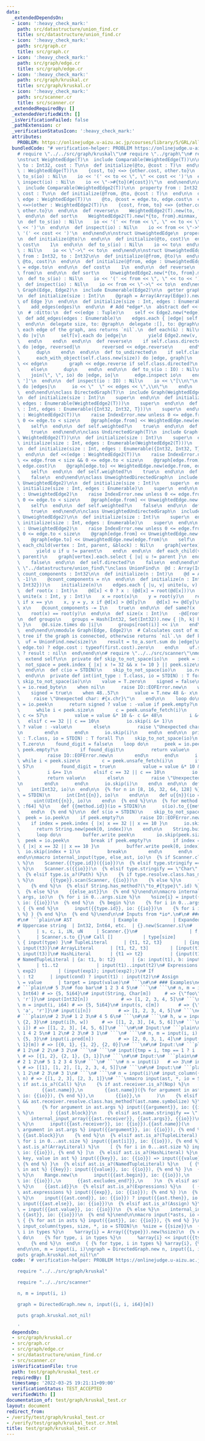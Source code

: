 ```yaml
---
data:
  _extendedDependsOn:
  - icon: ':heavy_check_mark:'
    path: src/datastructure/union_find.cr
    title: src/datastructure/union_find.cr
  - icon: ':heavy_check_mark:'
    path: src/graph.cr
    title: src/graph.cr
  - icon: ':heavy_check_mark:'
    path: src/graph/edge.cr
    title: src/graph/edge.cr
  - icon: ':heavy_check_mark:'
    path: src/graph/kruskal.cr
    title: src/graph/kruskal.cr
  - icon: ':heavy_check_mark:'
    path: src/scanner.cr
    title: src/scanner.cr
  _extendedRequiredBy: []
  _extendedVerifiedWith: []
  _isVerificationFailed: false
  _pathExtension: cr
  _verificationStatusIcon: ':heavy_check_mark:'
  attributes:
    PROBLEM: https://onlinejudge.u-aizu.ac.jp/courses/library/5/GRL/all/GRL_2_A
  bundledCode: "# verification-helper: PROBLEM https://onlinejudge.u-aizu.ac.jp/courses/library/5/GRL/all/GRL_2_A\n\
    # require \"../../src/graph/kruskal\"\n# require \"../graph\"\n# require \"./graph/edge\"\
    \nstruct WeightedEdge(T)\n  include Comparable(WeightedEdge(T))\n\n  property\
    \ to : Int32, cost : T\n\n  def initialize(@to, @cost : T)\n  end\n\n  def <=>(other\
    \ : WeightedEdge(T))\n    {cost, to} <=> {other.cost, other.to}\n  end\n\n  def\
    \ to_s(io) : Nil\n    io << '(' << to << \", \" << cost << ')'\n  end\n\n  def\
    \ inspect(io) : Nil\n    io << \"->#{to}(#{cost})\"\n  end\nend\n\nstruct WeightedEdge2(T)\n\
    \  include Comparable(WeightedEdge2(T))\n\n  property from : Int32, to : Int32,\
    \ cost : T\n\n  def initialize(@from, @to, @cost : T)\n  end\n\n  def initialize(@from,\
    \ edge : WeightedEdge(T))\n    @to, @cost = edge.to, edge.cost\n  end\n\n  def\
    \ <=>(other : WeightedEdge2(T))\n    {cost, from, to} <=> {other.cost, other.from,\
    \ other.to}\n  end\n\n  def reverse\n    WeightedEdge2(T).new(to, from, cost)\n\
    \  end\n\n  def sort\n    WeightedEdge2(T).new(*{to, from}.minmax, cost)\n  end\n\
    \n  def to_s(io) : Nil\n    io << '(' << from << \", \" << to << \", \" << cost\
    \ << ')'\n  end\n\n  def inspect(io) : Nil\n    io << from << \"->\" << to <<\
    \ '(' << cost << ')'\n  end\nend\n\nstruct UnweightedEdge\n  property to : Int32\n\
    \n  def initialize(@to)\n  end\n\n  def initialize(@to, cost)\n  end\n\n  def\
    \ cost\n    1\n  end\n\n  def to_s(io) : Nil\n    io << to\n  end\n\n  def inspect(io)\
    \ : Nil\n    io << \"->\" << to\n  end\nend\n\nstruct UnweightedEdge2\n  property\
    \ from : Int32, to : Int32\n\n  def initialize(@from, @to)\n  end\n\n  def initialize(@from,\
    \ @to, cost)\n  end\n\n  def initialize(@from, edge : UnweightedEdge)\n    @to\
    \ = edge.to\n  end\n\n  def cost\n    1\n  end\n\n  def reverse\n    UnweightedEdge2.new(to,\
    \ from)\n  end\n\n  def sort\n    UnweightedEdge2.new(*{to, from}.minmax)\n  end\n\
    \n  def to_s(io) : Nil\n    io << '(' << from << \", \" << to << ')'\n  end\n\n\
    \  def inspect(io) : Nil\n    io << from << \"->\" << to\n  end\nend\n\nmodule\
    \ Graph(Edge, Edge2)\n  include Enumerable(Edge2)\n\n  getter graph : Array(Array(Edge))\n\
    \n  def initialize(size : Int)\n    @graph = Array(Array(Edge)).new(size) { []\
    \ of Edge }\n  end\n\n  def initialize(size : Int, edges : Enumerable)\n    initialize(size)\n\
    \    add_edges(edges)\n  end\n\n  # Add *edge*.\n  abstract def <<(edge : Edge2)\n\
    \n  # :ditto:\n  def <<(edge : Tuple)\n    self << Edge2.new(*edge)\n  end\n\n\
    \  def add_edges(edges : Enumerable)\n    edges.each { |edge| self << edge }\n\
    \  end\n\n  delegate size, to: @graph\n  delegate :[], to: @graph\n\n  # Yields\
    \ each edge of the graph, ans returns `nil`.\n  def each(&) : Nil\n    (0...size).each\
    \ do |v|\n      self[v].each do |edge|\n        yield Edge2.new(v, edge)\n   \
    \   end\n    end\n  end\n\n  def reverse\n    if self.class.directed?\n      each_with_object(self.class.new(size))\
    \ do |edge, reversed|\n        reversed << edge.reverse\n      end\n    else\n\
    \      dup\n    end\n  end\n\n  def to_undirected\n    if self.class.directed?\n\
    \      each_with_object(self.class.new(size)) do |edge, graph|\n        graph\
    \ << edge\n        graph << edge.reverse if self.class.directed?\n      end\n\
    \    else\n      dup\n    end\n  end\n\n  def to_s(io : IO) : Nil\n    io << '['\n\
    \    join(\", \", io) do |edge, io|\n      edge.inspect io\n    end\n    io <<\
    \ ']'\n  end\n\n  def inspect(io : IO) : Nil\n    io << \"[\\n\"\n    graph.each\
    \ do |edges|\n      io << \"  \" << edges << \",\\n\"\n    end\n    io << ']'\n\
    \  end\nend\n\nclass DirectedGraph(T)\n  include Graph(WeightedEdge(T), WeightedEdge2(T))\n\
    \n  def initialize(size : Int)\n    super\n  end\n\n  def initialize(size : Int,\
    \ edges : Enumerable(WeightedEdge2(T)))\n    super\n  end\n\n  def initialize(size\
    \ : Int, edges : Enumerable({Int32, Int32, T}))\n    super\n  end\n\n  def <<(edge\
    \ : WeightedEdge2(T))\n    raise IndexError.new unless 0 <= edge.from < size &&\
    \ 0 <= edge.to < size\n    @graph[edge.from] << WeightedEdge.new(edge.to, edge.cost)\n\
    \    self\n  end\n\n  def self.weighted?\n    true\n  end\n\n  def self.directed?\n\
    \    true\n  end\nend\n\nclass UndirectedGraph(T)\n  include Graph(WeightedEdge(T),\
    \ WeightedEdge2(T))\n\n  def initialize(size : Int)\n    super\n  end\n\n  def\
    \ initialize(size : Int, edges : Enumerable(WeightedEdge2(T)))\n    super\n  end\n\
    \n  def initialize(size : Int, edges : Enumerable({Int32, Int32, T}))\n    super\n\
    \  end\n\n  def <<(edge : WeightedEdge2(T))\n    raise IndexError.new unless 0\
    \ <= edge.from < size && 0 <= edge.to < size\n    @graph[edge.from] << WeightedEdge.new(edge.to,\
    \ edge.cost)\n    @graph[edge.to] << WeightedEdge.new(edge.from, edge.cost)\n\
    \    self\n  end\n\n  def self.weighted?\n    true\n  end\n\n  def self.directed?\n\
    \    false\n  end\nend\n\nclass UnweightedDirectedGraph\n  include Graph(UnweightedEdge,\
    \ UnweightedEdge2)\n\n  def initialize(size : Int)\n    super\n  end\n\n  def\
    \ initialize(size : Int, edges : Enumerable)\n    super\n  end\n\n  def <<(edge\
    \ : UnweightedEdge2)\n    raise IndexError.new unless 0 <= edge.from < size &&\
    \ 0 <= edge.to < size\n    @graph[edge.from] << UnweightedEdge.new(edge.to)\n\
    \    self\n  end\n\n  def self.weighted?\n    false\n  end\n\n  def self.directed?\n\
    \    true\n  end\nend\n\nclass UnweightedUndirectedGraph\n  include Graph(UnweightedEdge,\
    \ UnweightedEdge2)\n\n  def initialize(size : Int)\n    super\n  end\n\n  def\
    \ initialize(size : Int, edges : Enumerable)\n    super\n  end\n\n  def <<(edge\
    \ : UnweightedEdge2)\n    raise IndexError.new unless 0 <= edge.from < size &&\
    \ 0 <= edge.to < size\n    @graph[edge.from] << UnweightedEdge.new(edge.to)\n\
    \    @graph[edge.to] << UnweightedEdge.new(edge.from)\n    self\n  end\n\n  def\
    \ each_child(vertex : Int, parent, &block) : Nil\n    graph[vertex].each do |u|\n\
    \      yield u if u != parent\n    end\n  end\n\n  def each_child(vertex : Int,\
    \ parent)\n    graph[vertex].each.select { |u| u != parent }\n  end\n\n  def self.weighted?\n\
    \    false\n  end\n\n  def self.directed?\n    false\n  end\nend\n\n# require\
    \ \"../datastructure/union_find\"\nclass UnionFind\n  @d : Array(Int32)\n  getter\
    \ count_components : Int32\n\n  def initialize(n : Int)\n    @d = Array.new(n,\
    \ -1)\n    @count_components = n\n  end\n\n  def initialize(n : Int, edges : Enumerable({Int32,\
    \ Int32}))\n    initialize(n)\n    edges.each { |u, v| unite(u, v) }\n  end\n\n\
    \  def root(x : Int)\n    @d[x] < 0 ? x : (@d[x] = root(@d[x]))\n  end\n\n  def\
    \ unite(x : Int, y : Int)\n    x = root(x)\n    y = root(y)\n    return false\
    \ if x == y\n    x, y = y, x if @d[x] > @d[y]\n    @d[x] += @d[y]\n    @d[y] =\
    \ x\n    @count_components -= 1\n    true\n  end\n\n  def same?(x : Int, y : Int)\n\
    \    root(x) == root(y)\n  end\n\n  def size(x : Int)\n    -@d[root(x)]\n  end\n\
    \n  def groups\n    groups = Hash(Int32, Set(Int32)).new { |h, k| h[k] = Set(Int32).new\
    \ }\n    @d.size.times do |i|\n      groups[root(i)] << i\n    end\n    groups.values.to_set\n\
    \  end\nend\n\nmodule Graph(Edge, Edge2)\n  # Calculates cost of minimum spanning\
    \ tree if the graph is connected, otherwise returns `nil`.\n  def kruskal\n  \
    \  uf = UnionFind.new(size)\n    result = to_a.sort.sum do |edge|\n      uf.unite(edge.from,\
    \ edge.to) ? edge.cost : typeof(first.cost).zero\n    end\n    uf.size(0) == size\
    \ ? result : nil\n  end\nend\n\n# require \"../../src/scanner\"\nmodule Scanner\n\
    \  extend self\n\n  private def skip_to_not_space(io)\n    peek = io.peek\n  \
    \  not_space = peek.index { |x| x != 32 && x != 10 } || peek.size\n    io.skip(not_space)\n\
    \  end\n\n  def c(io = STDIN)\n    skip_to_not_space(io)\n    io.read_char.not_nil!\n\
    \  end\n\n  private def int(int_type : T.class, io = STDIN) : T forall T\n   \
    \ skip_to_not_space(io)\n\n    value = T.zero\n    signed = false\n    case x\
    \ = io.read_byte\n    when nil\n      raise IO::EOFError.new\n    when 45\n  \
    \    signed = true\n    when 48..57\n      value = T.new 48 &- x\n    else\n \
    \     raise \"Unexpected char: #{x.chr}\"\n    end\n\n    loop do\n      peek\
    \ = io.peek\n      return signed ? value : -value if peek.empty?\n      i = 0\n\
    \      while i < peek.size\n        c = peek.unsafe_fetch(i)\n        if 48 <=\
    \ c <= 57\n          value = value &* 10 &- c &+ 48\n          i &+= 1\n     \
    \   elsif c == 32 || c == 10\n          io.skip(i &+ 1)\n          return signed\
    \ ? value : -value\n        else\n          raise \"Unexpected char: #{c.chr}\"\
    \n        end\n      end\n      io.skip(i)\n    end\n  end\n\n  private def uint(uint_type\
    \ : T.class, io = STDIN) : T forall T\n    skip_to_not_space(io)\n    value =\
    \ T.zero\n    found_digit = false\n    loop do\n      peek = io.peek\n      if\
    \ peek.empty?\n        if found_digit\n          return value\n        else\n\
    \          raise IO::EOFError.new\n        end\n      end\n      i = 0\n     \
    \ while i < peek.size\n        c = peek.unsafe_fetch(i)\n        if 48 <= c <=\
    \ 57\n          found_digit = true\n          value = value &* 10 &+ c &- 48\n\
    \          i &+= 1\n        elsif c == 32 || c == 10\n          io.skip(i &+ 1)\n\
    \          return value\n        else\n          raise \"Unexpected char: #{c.chr}\"\
    \n        end\n      end\n      io.skip(i)\n    end\n  end\n\n  def i(io = STDIN)\n\
    \    int(Int32, io)\n  end\n\n  {% for n in [8, 16, 32, 64, 128] %}\n    def i{{n}}(io\
    \ = STDIN)\n      int(Int{{n}}, io)\n    end\n\n    def u{{n}}(io = STDIN)\n \
    \     uint(UInt{{n}}, io)\n    end\n  {% end %}\n\n  {% for method in [:f, :f32,\
    \ :f64] %}\n    def {{method.id}}(io = STDIN)\n      s(io).to_{{method.id}}\n\
    \    end\n  {% end %}\n\n  def s(io = STDIN)\n    skip_to_not_space(io)\n\n  \
    \  peek = io.peek\n    if peek.empty?\n      raise IO::EOFError.new\n    end\n\
    \    if index = peek.index { |x| x == 32 || x == 10 }\n      io.skip(index + 1)\n\
    \      return String.new(peek[0, index])\n    end\n\n    String.build do |buffer|\n\
    \      loop do\n        buffer.write peek\n        io.skip(peek.size)\n      \
    \  peek = io.peek\n        break if peek.empty?\n        if index = peek.index\
    \ { |x| x == 32 || x == 10 }\n          buffer.write peek[0, index]\n        \
    \  io.skip(index + 1)\n          break\n        end\n      end\n    end\n  end\n\
    end\n\nmacro internal_input(type, else_ast, io)\n  {% if Scanner.class.has_method?(type.id)\
    \ %}\n    Scanner.{{type.id}}({{io}})\n  {% elsif type.stringify == \"String\"\
    \ %}\n    Scanner.s({{io}})\n  {% elsif type.stringify == \"Char\" %}\n    Scanner.c({{io}})\n\
    \  {% elsif type.is_a?(Path) %}\n    {% if type.resolve.class.has_method?(:scan)\
    \ %}\n      {{type}}.scan(Scanner, {{io}})\n    {% else %}\n      {{type}}.new(Scanner.s({{io}}))\n\
    \    {% end %}\n  {% elsif String.has_method?(\"to_#{type}\".id) %}\n    Scanner.s({{io}}).to_{{type.id}}\n\
    \  {% else %}\n    {{else_ast}}\n  {% end %}\nend\n\nmacro internal_input_array(type,\
    \ args, io)\n  {% for i in 0...args.size %}\n    %size{i} = input({{args[i]}},\
    \ io: {{io}})\n  {% end %}\n  {% begin %}\n    {% for i in 0...args.size %} Array.new(%size{i})\
    \ { {% end %}\n      input({{type.id}}, io: {{io}})\n    {% for i in 0...args.size\
    \ %} } {% end %}\n  {% end %}\nend\n\n# Inputs from *io*.\n#\n# ### Specifications\n\
    #\n# ```plain\n# AST               | Example             | Expanded code\n# ------------------+---------------------+---------------------------------------\n\
    # Uppercase string  | Int32, Int64, etc.  | {}.new(Scanner.s)\n#             \
    \      | s, c, i, iN, uN     | Scanner.{}\n#                   | f, big_i, etc.\
    \      | Scanner.s.to_{}\n# Call []           | type[size]          | Array.new(input(size))\
    \ { input(type) }\n# TupleLiteral      | {t1, t2, t3}        | {input(t1), input(t2),\
    \ input(t3)}\n# ArrayLiteral      | [t1, t2, t3]        | [input(t1), input(t2),\
    \ input(t3)]\n# HashLiteral       | {t1 => t2}          | {input(t1) => input(t2)}\n\
    # NamedTupleLiteral | {a: t1, b: t2}      | {a: input(t1), b: input(t2)}\n# RangeLiteral\
    \      | t1..t2              | input(t1)..input(t2)\n# Expressions       | (exp1;\
    \ exp2)        | (input(exp1); input(exp2);)\n# If                | cond ? t1\
    \ : t2      | input(cond) ? input(t1) : input(t2)\n# Assign            | target\
    \ = value      | target = input(value)\n# ```\n#\n# ### Examples\n#\n# Input:\n\
    # ```plain\n# 5 3\n# foo bar\n# 1 2 3 4 5\n# ```\n# ```\n# n, m = input(Int32,\
    \ Int64) # => {5, 5i64}\n# input(String, Char[m])     # => {\"foo\", ['b', 'a',\
    \ 'r']}\n# input(Int32[n])            # => [1, 2, 3, 4, 5]\n# ```\n# ```\n# n,\
    \ m = input(i, i64) # => {5, 5i64}\n# input(s, c[m])       # => {\"foo\", ['b',\
    \ 'a', 'r']}\n# input(i[n])          # => [1, 2, 3, 4, 5]\n# ```\n#\n# Input:\n\
    # ```plain\n# 2 3\n# 1 2 3\n# 4 5 6\n# ```\n#\n# ```\n# h, w = input(i, i) # =>\
    \ {2, 3}\n# input(i[h, w])     # => [[1, 2, 3], [4, 5, 6]]\n# ```\n# ```\n# input(i[i,\
    \ i]) # => [[1, 2, 3], [4, 5, 6]]\n# ```\n#\n# Input:\n# ```plain\n# 5 3\n# 3\
    \ 1 4 2 5\n# 1 2\n# 2 3\n# 3 1\n# ```\n# ```\n# n, m = input(i, i)       # =>\
    \ {5, 3}\n# input(i.pred[n])         # => [2, 0, 3, 1, 4]\n# input({i - 1, i -\
    \ 1}[m]) # => [{0, 1}, {1, 2}, {2, 0}]\n# ```\n#\n# Input:\n# ```plain\n# 3\n\
    # 1 2\n# 2 2\n# 3 2\n# ```\n# ```\n# input({tmp = i, tmp == 1 ? i : i.pred}[i])\
    \ # => [{1, 2}, {2, 1}, {3, 1}]\n# ```\n#\n# Input:\n# ```plain\n# 3\n# 1 1\n\
    # 2 1 2\n# 5 1 2 3 4 5\n# ```\n# ```\n# n = input(i)   # => 3\n# input(i[i][n])\
    \ # => [[1], [1, 2], [1, 2, 3, 4, 5]]\n# ```\n#\n# Input:\n# ```plain\n# 3\n#\
    \ 1 2\n# 2 3\n# 3 1\n# ```\n# ```\n# n = input(i)\n# input_column({Int32, Int32},\
    \ n) # => {[1, 2, 3], [2, 3, 1]}\n# ```\nmacro input(ast, *, io = STDIN)\n  {%\
    \ if ast.is_a?(Call) %}\n    {% if ast.receiver.is_a?(Nop) %}\n      internal_input(\n\
    \        {{ast.name}},\n        {{ast.name}}({% for argument in ast.args %} input({{argument}},\
    \ io: {{io}}), {% end %}),\n        {{io}},\n      )\n    {% elsif ast.receiver.is_a?(Path)\
    \ && ast.receiver.resolve.class.has_method?(ast.name.symbolize) %}\n      {{ast.receiver}}.{{ast.name}}(\n\
    \        {% for argument in ast.args %} input({{argument}}, io: {{io}}) {% end\
    \ %}\n      ) {{ast.block}}\n    {% elsif ast.name.stringify == \"[]\" %}\n  \
    \    internal_input_array({{ast.receiver}}, {{ast.args}}, {{io}})\n    {% else\
    \ %}\n      input({{ast.receiver}}, io: {{io}}).{{ast.name}}(\n        {% for\
    \ argument in ast.args %} input({{argument}}, io: {{io}}), {% end %}\n      )\
    \ {{ast.block}}\n    {% end %}\n  {% elsif ast.is_a?(TupleLiteral) %}\n    { {%\
    \ for i in 0...ast.size %} input({{ast[i]}}, io: {{io}}), {% end %} }\n  {% elsif\
    \ ast.is_a?(ArrayLiteral) %}\n    [ {% for i in 0...ast.size %} input({{ast[i]}},\
    \ io: {{io}}), {% end %} ]\n  {% elsif ast.is_a?(HashLiteral) %}\n    { {% for\
    \ key, value in ast %} input({{key}}, io: {{io}}) => input({{value}}, io: {{io}}),\
    \ {% end %} }\n  {% elsif ast.is_a?(NamedTupleLiteral) %}\n    { {% for key, value\
    \ in ast %} {{key}}: input({{value}}, io: {{io}}), {% end %} }\n  {% elsif ast.is_a?(RangeLiteral)\
    \ %}\n    Range.new(\n      input({{ast.begin}}, io: {{io}}),\n      input({{ast.end}},\
    \ io: {{io}}),\n      {{ast.excludes_end?}},\n    )\n  {% elsif ast.is_a?(SymbolLiteral)\
    \ %}\n    {{ast.id}}\n  {% elsif ast.is_a?(Expressions) %}\n    ( {% for exp in\
    \ ast.expressions %} input({{exp}}, io: {{io}}); {% end %} )\n  {% elsif ast.is_a?(If)\
    \ %}\n    input({{ast.cond}}, io: {{io}}) ? input({{ast.then}}, io: {{io}}) :\
    \ input({{ast.else}}, io: {{io}})\n  {% elsif ast.is_a?(Assign) %}\n    {{ast.target}}\
    \ = input({{ast.value}}, io: {{io}})\n  {% else %}\n    internal_input({{ast}},\
    \ {{ast}}, io: {{io}})\n  {% end %}\nend\n\nmacro input(*asts, io = STDIN)\n \
    \ { {% for ast in asts %} input({{ast}}, io: {{io}}), {% end %} }\nend\n\nmacro\
    \ input_column(types, size, *, io = STDIN)\n  %size = {{size}}\n  {% for type,\
    \ i in types %}\n    %array{i} = Array({{type}}).new(%size)\n  {% end %}\n  %size.times\
    \ do\n    {% for type, i in types %}\n      %array{i} << input({{type}}, io: {{io}})\n\
    \    {% end %}\n  end\n  { {% for type, i in types %} %array{i}, {% end %} }\n\
    end\n\nn, m = input(i, i)\ngraph = DirectedGraph.new n, input({i, i, i64}[m])\n\
    puts graph.kruskal.not_nil!\n"
  code: '# verification-helper: PROBLEM https://onlinejudge.u-aizu.ac.jp/courses/library/5/GRL/all/GRL_2_A

    require "../../src/graph/kruskal"

    require "../../src/scanner"

    n, m = input(i, i)

    graph = DirectedGraph.new n, input({i, i, i64}[m])

    puts graph.kruskal.not_nil!

    '
  dependsOn:
  - src/graph/kruskal.cr
  - src/graph.cr
  - src/graph/edge.cr
  - src/datastructure/union_find.cr
  - src/scanner.cr
  isVerificationFile: true
  path: test/graph/kruskal_test.cr
  requiredBy: []
  timestamp: '2022-03-25 19:21:11+09:00'
  verificationStatus: TEST_ACCEPTED
  verifiedWith: []
documentation_of: test/graph/kruskal_test.cr
layout: document
redirect_from:
- /verify/test/graph/kruskal_test.cr
- /verify/test/graph/kruskal_test.cr.html
title: test/graph/kruskal_test.cr
---
```

